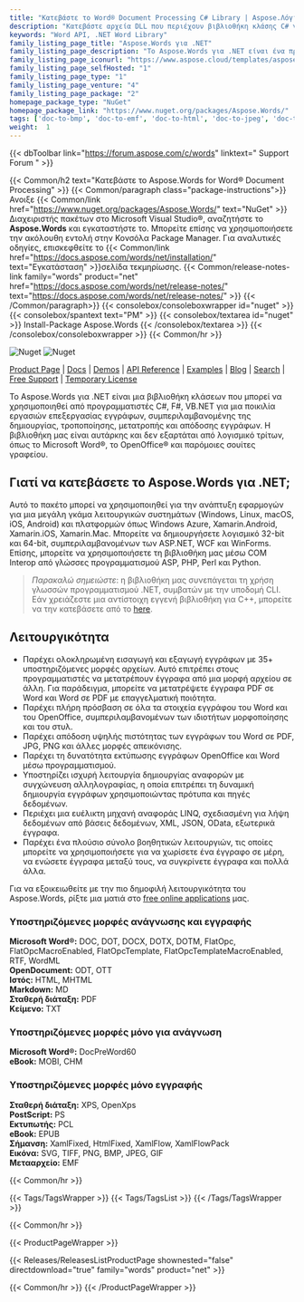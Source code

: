```yaml
---
title: "Κατεβάστε το Word® Document Processing C# Library | Aspose.Λόγια"
description: "Κατεβάστε αρχεία DLL που περιέχουν βιβλιοθήκη κλάσης C# για δημιουργία εγγράφων Word®, επεξεργασία, συγχώνευση, μετατροπή, απόδοση, εκτύπωση, δημιουργία αναφορών μέσω .NET API."
keywords: "Word API, .NET Word Library"
family_listing_page_title: "Aspose.Words για .NET"
family_listing_page_description: "Το Aspose.Words για .NET είναι ένα προηγμένο API επεξεργασίας εγγράφων του Word που σας δίνει τη δυνατότητα να εκτελείτε ένα ευρύ φάσμα εργασιών επεξεργασίας εγγράφων απευθείας στις εφαρμογές σας."
family_listing_page_iconurl: "https://www.aspose.cloud/templates/aspose/App_Themes/V3/images/words/272x272/aspose_words-for-net.png"
family_listing_page_selfHosted: "1"
family_listing_page_type: "1"
family_listing_page_venture: "4"
family_listing_page_package: "2"
homepage_package_type: "NuGet"
homepage_package_link: "https://www.nuget.org/packages/Aspose.Words/"
tags: ['doc-to-bmp', 'doc-to-emf', 'doc-to-html', 'doc-to-jpeg', 'doc-to-pdf', 'doc-to-png', 'doc-to-postscript', 'doc-to-ps', 'docx-to-epub', 'docx-to-gif', 'docx-to-html', 'docx-to-markdown', 'docx-to-md', 'docx-to-mhtml', 'docx-to-pcl', 'docx-to-pdf', 'word-to-bmp', 'word-to-emf', 'word-to-epub', 'word-to-gif', 'word-to-html', 'word-to-jpeg', 'word-to-markdown', 'word-to-md', 'word-to-mhtml', 'word-to-pcl', 'word-to-pdf', 'word-to-png', 'word-to-postscript', 'word-to-ps']
weight:  1
---
```


{{< dbToolbar link="https://forum.aspose.com/c/words" linktext=" Support Forum " >}}

{{< Common/h2 text="Κατεβάστε το Aspose.Words for Word® Document Processing"  >}}
{{< Common/paragraph class="package-instructions">}}
Ανοιξε
{{< Common/link href="https://www.nuget.org/packages/Aspose.Words/" text="NuGet"  >}}Διαχειριστής πακέτων στο Microsoft Visual Studio®, αναζητήστε το <b>Aspose.Words</b> και εγκαταστήστε το. Μπορείτε επίσης να χρησιμοποιήσετε την ακόλουθη εντολή στην Κονσόλα Package Manager. Για αναλυτικές οδηγίες, επισκεφθείτε το
{{< Common/link href="https://docs.aspose.com/words/net/installation/" text="Εγκατάσταση"  >}}σελίδα τεκμηρίωσης.
{{< Common/release-notes-link family="words" product="net" href="https://docs.aspose.com/words/net/release-notes/" text="https://docs.aspose.com/words/net/release-notes/"  >}}
{{< /Common/paragraph>}}
{{< consolebox/consoleboxwrapper id="nuget" >}}
       {{< consolebox/spantext text="PM" >}}
       {{< consolebox/textarea id="nuget" >}} Install-Package Aspose.Words {{< /consolebox/textarea >}}
{{< /consolebox/consoleboxwrapper >}}
{{< Common/hr >}}

![Nuget](https://img.shields.io/nuget/v/Aspose.Words) ![Nuget](https://img.shields.io/nuget/dt/Aspose.Words?label=nuget%20downloads)

[Product Page](https://products.aspose.com/words/net/) | [Docs](https://docs.aspose.com/words/net/) | [Demos](https://products.aspose.app/words/family) | [API Reference](https://reference.aspose.com/words/net/) | [Examples](https://github.com/aspose-words/Aspose.Words-for-.NET/tree/master/Examples) | [Blog](https://blog.aspose.com/category/words/) | [Search](https://search.aspose.com/) | [Free Support](https://forum.aspose.com/c/words) | [Temporary License](https://purchase.aspose.com/temporary-license)

Το Aspose.Words για .NET είναι μια βιβλιοθήκη κλάσεων που μπορεί να χρησιμοποιηθεί από προγραμματιστές C#, F#, VB.NET για μια ποικιλία εργασιών επεξεργασίας εγγράφων, συμπεριλαμβανομένης της δημιουργίας, τροποποίησης, μετατροπής και απόδοσης εγγράφων. Η βιβλιοθήκη μας είναι αυτάρκης και δεν εξαρτάται από λογισμικό τρίτων, όπως το Microsoft Word®, το OpenOffice® και παρόμοιες σουίτες γραφείου.

## Γιατί να κατεβάσετε το Aspose.Words για .NET;

Αυτό το πακέτο μπορεί να χρησιμοποιηθεί για την ανάπτυξη εφαρμογών για μια μεγάλη γκάμα λειτουργικών συστημάτων (Windows, Linux, macOS, iOS, Android) και πλατφορμών όπως Windows Azure, Xamarin.Android, Xamarin.iOS, Xamarin.Mac. Μπορείτε να δημιουργήσετε λογισμικό 32-bit και 64-bit, συμπεριλαμβανομένων των ASP.NET, WCF και WinForms. Επίσης, μπορείτε να χρησιμοποιήσετε τη βιβλιοθήκη μας μέσω COM Interop από γλώσσες προγραμματισμού ASP, PHP, Perl και Python.

> *Παρακαλώ σημειώστε*: η βιβλιοθήκη μας συνεπάγεται τη χρήση γλωσσών προγραμματισμού .NET, συμβατών με την υποδομή CLI. Εάν χρειάζεστε μια αντίστοιχη εγγενή βιβλιοθήκη για C++, μπορείτε να την κατεβάσετε από το [here](https://www.nuget.org/packages/Aspose.Words.Cpp/).

## Λειτουργικότητα

- Παρέχει ολοκληρωμένη εισαγωγή και εξαγωγή εγγράφων με 35+ υποστηριζόμενες μορφές αρχείων. Αυτό επιτρέπει στους προγραμματιστές να μετατρέπουν έγγραφα από μια μορφή αρχείου σε άλλη. Για παράδειγμα, μπορείτε να μετατρέψετε έγγραφα PDF σε Word και Word σε PDF με επαγγελματική ποιότητα.
- Παρέχει πλήρη πρόσβαση σε όλα τα στοιχεία εγγράφου του Word και του OpenOffice, συμπεριλαμβανομένων των ιδιοτήτων μορφοποίησης και του στυλ.
- Παρέχει απόδοση υψηλής πιστότητας των εγγράφων του Word σε PDF, JPG, PNG και άλλες μορφές απεικόνισης.
- Παρέχει τη δυνατότητα εκτύπωσης εγγράφων OpenOffice και Word μέσω προγραμματισμού.
- Υποστηρίζει ισχυρή λειτουργία δημιουργίας αναφορών με συγχώνευση αλληλογραφίας, η οποία επιτρέπει τη δυναμική δημιουργία εγγράφων χρησιμοποιώντας πρότυπα και πηγές δεδομένων.
- Περιέχει μια ευέλικτη μηχανή αναφοράς LINQ, σχεδιασμένη για λήψη δεδομένων από βάσεις δεδομένων, XML, JSON, OData, εξωτερικά έγγραφα.
- Παρέχει ένα πλούσιο σύνολο βοηθητικών λειτουργιών, τις οποίες μπορείτε να χρησιμοποιήσετε για να χωρίσετε ένα έγγραφο σε μέρη, να ενώσετε έγγραφα μεταξύ τους, να συγκρίνετε έγγραφα και πολλά άλλα.

Για να εξοικειωθείτε με την πιο δημοφιλή λειτουργικότητα του Aspose.Words, ρίξτε μια ματιά στο [free online applications](https://products.aspose.app/words/family) μας.


### Υποστηριζόμενες μορφές ανάγνωσης και εγγραφής

**Microsoft Word®:** DOC, DOT, DOCX, DOTX, DOTM, FlatOpc, FlatOpcMacroEnabled, FlatOpcTemplate, FlatOpcTemplateMacroEnabled, RTF, WordML\
**OpenDocument:** ODT, OTT\
**Ιστός:** HTML, MHTML\
**Markdown:** MD\
**Σταθερή διάταξη:** PDF\
**Κείμενο:** TXT

### Υποστηριζόμενες μορφές μόνο για ανάγνωση

**Microsoft Word®:** DocPreWord60\
**eBook:** MOBI, CHM

### Υποστηριζόμενες μορφές μόνο εγγραφής

**Σταθερή διάταξη:** XPS, OpenXps\
**PostScript:** PS\
**Εκτυπωτής:** PCL\
**eBook:** EPUB\
**Σήμανση:** XamlFixed, HtmlFixed, XamlFlow, XamlFlowPack\
**Εικόνα:** SVG, TIFF, PNG, BMP, JPEG, GIF\
**Μετααρχείο:** EMF

{{< Common/hr >}}

{{< Tags/TagsWrapper >}}
 {{< Tags/TagsList >}}
{{< /Tags/TagsWrapper >}}

{{< Common/hr >}}

{{< ProductPageWrapper >}}
<!-- ReleasesListProductPage-->
   {{< Releases/ReleasesListProductPage shownested="false"  directdownload="true" family="words" product="net" >}}
<!-- /ReleasesListProductPage-->
{{< Common/hr >}}
{{< /ProductPageWrapper >}}

